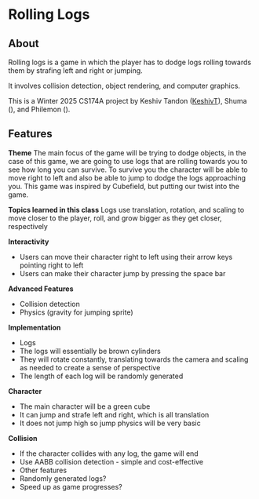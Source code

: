 # Rolling Logs
## About
Rolling logs is a game in which the player has to dodge logs rolling towards them by strafing left and right or jumping.

It involves collision detection, object rendering, and computer graphics.

This is a Winter 2025 CS174A project by Keshiv Tandon ([KeshivT](https://github.com/KeshivT)), Shuma (), and Philemon ().

## Features
**Theme**
The main focus of the game will be trying to dodge objects, in the case of this game, we are going to use logs that are rolling towards you to see how long you can survive. 
To survive you the character will be able to move right to left and also be able to jump to dodge the logs approaching you. 
This game was inspired by Cubefield, but putting our twist into the game. 


**Topics learned in this class**
Logs use translation, rotation, and scaling to move closer to the player, roll, and grow bigger as they get closer, respectively


**Interactivity** 
- Users can move their character right to left using their arrow keys pointing right to left
- Users can make their character jump by pressing the space bar 


**Advanced Features** 
- Collision detection
- Physics (gravity for jumping sprite)


**Implementation**
- Logs
- The logs will essentially be brown cylinders
- They will rotate constantly, translating towards the camera and scaling as needed to create a sense of perspective
- The length of each log will be randomly generated


**Character**
- The main character will be a green cube
- It can jump and strafe left and right, which is all translation
- It does not jump high so jump physics will be very basic


**Collision**
- If the character collides with any log, the game will end
- Use AABB collision detection - simple and cost-effective
- Other features
- Randomly generated logs?
- Speed up as game progresses?
